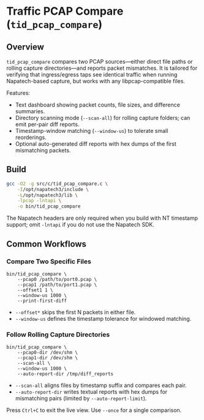 # Traffic PCAP Compare (`tid_pcap_compare`)

## Overview

`tid_pcap_compare` compares two PCAP sources—either direct file paths or rolling
capture directories—and reports packet mismatches. It is tailored for verifying
that ingress/egress taps see identical traffic when running Napatech-based
capture, but works with any libpcap-compatible files.

Features:

- Text dashboard showing packet counts, file sizes, and difference summaries.
- Directory scanning mode (`--scan-all`) for rolling capture folders; can emit
  per-pair diff reports.
- Timestamp-window matching (`--window-us`) to tolerate small reorderings.
- Optional auto-generated diff reports with hex dumps of the first mismatching
  packets.

## Build

```bash
gcc -O2 -g src/c/tid_pcap_compare.c \
    -I/opt/napatech3/include \
    -L/opt/napatech3/lib \
    -lpcap -lntapi \
    -o bin/tid_pcap_compare
```

The Napatech headers are only required when you build with NT timestamp support;
omit `-lntapi` if you do not use the Napatech SDK.

## Common Workflows

### Compare Two Specific Files

```
bin/tid_pcap_compare \
    --pcap0 /path/to/port0.pcap \
    --pcap1 /path/to/port1.pcap \
    --offset1 1 \
    --window-us 1000 \
    --print-first-diff
```

- `--offset*` skips the first N packets in either file.
- `--window-us` defines the timestamp tolerance for windowed matching.

### Follow Rolling Capture Directories

```
bin/tid_pcap_compare \
    --pcap0-dir /dev/shm \
    --pcap1-dir /dev/shm \
    --scan-all \
    --window-us 1000 \
    --auto-report-dir /tmp/diff_reports
```

- `--scan-all` aligns files by timestamp suffix and compares each pair.
- `--auto-report-dir` writes textual reports with hex dumps for mismatching
  pairs (limited by `--auto-report-limit`).

Press `Ctrl+C` to exit the live view. Use `--once` for a single comparison.

